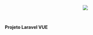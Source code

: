 
<p align="center"><img src="https://laravel.com/assets/img/components/logo-laravel.svg"></p>

<br>

**Projeto Laravel VUE**

